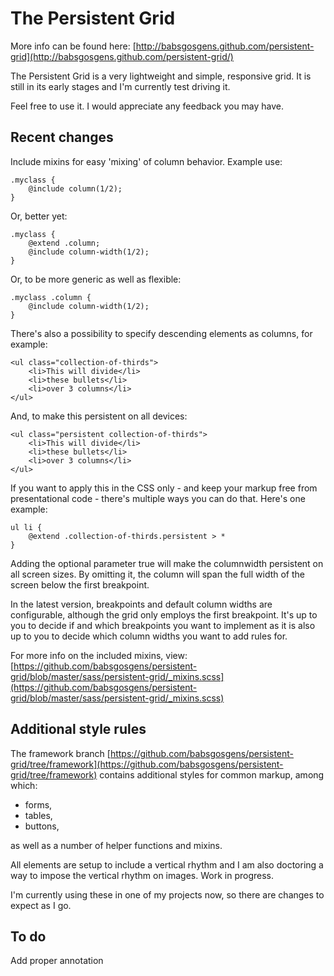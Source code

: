 # The Persistent Grid

More info can be found here: [http://babsgosgens.github.com/persistent-grid](http://babsgosgens.github.com/persistent-grid/)

The Persistent Grid is a very lightweight and simple, responsive grid. It is still in its early stages and I'm currently test driving it.

Feel free to use it. I would appreciate any feedback you may have.

## Recent changes
Include mixins for easy 'mixing' of column behavior. Example use:

```
.myclass {
	@include column(1/2);
}
```

Or, better yet:

```
.myclass {
	@extend .column;
	@include column-width(1/2);
}
```

Or, to be more generic as well as flexible:

```
.myclass .column {
	@include column-width(1/2);
}
```

There's also a possibility to specify descending elements as columns, for example:

```
<ul class="collection-of-thirds">
	<li>This will divide</li>
	<li>these bullets</li>
	<li>over 3 columns</li>
</ul>
```

And, to make this persistent on all devices:

```
<ul class="persistent collection-of-thirds">
	<li>This will divide</li>
	<li>these bullets</li>
	<li>over 3 columns</li>
</ul>
```

If you want to apply this in the CSS only - and keep your markup free from presentational code - there's multiple ways you can do that. Here's one example:

```
ul li {
	@extend .collection-of-thirds.persistent > *
}
```

Adding the optional parameter true will make the columnwidth persistent on all screen sizes. By omitting it, the column will span the full width of the screen below the first breakpoint.


In the latest version, breakpoints and default column widths are configurable, although the grid only employs the first breakpoint. It's up to you to decide if and which breakpoints you want to implement as it is also up to you to decide which column widths you want to add rules for.

For more info on the included mixins, view: [https://github.com/babsgosgens/persistent-grid/blob/master/sass/persistent-grid/_mixins.scss](https://github.com/babsgosgens/persistent-grid/blob/master/sass/persistent-grid/_mixins.scss)

## Additional style rules
The framework branch [https://github.com/babsgosgens/persistent-grid/tree/framework](https://github.com/babsgosgens/persistent-grid/tree/framework) contains additional styles for common markup, among which:
* forms,
* tables,
* buttons,

as well as a number of helper functions and mixins.

All elements are setup to include a vertical rhythm and I am also doctoring a way to impose the vertical rhythm on images. Work in progress.

I'm currently using these in one of my projects now, so there are changes to expect as I go.

## To do
Add proper annotation
